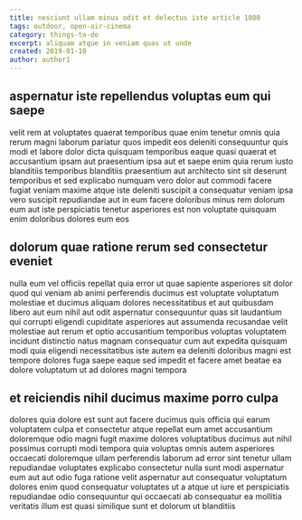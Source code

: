 ```yaml
---
title: nesciunt ullam minus odit et delectus iste article 1080
tags: outdoor, open-air-cinema
category: things-to-do
excerpt: aliquam atque in veniam quas ut unde
created: 2019-01-10
author: author1
---
```


## aspernatur iste repellendus voluptas eum qui saepe

velit rem at voluptates quaerat temporibus quae enim tenetur omnis quia rerum magni laborum pariatur quos impedit eos deleniti consequuntur quis modi et labore dolor dicta quisquam temporibus eaque quasi quaerat et accusantium ipsam aut praesentium ipsa aut et saepe enim quia rerum iusto blanditiis temporibus blanditiis praesentium aut architecto sint sit deserunt temporibus et sed explicabo numquam vero dolor aut commodi facere fugiat veniam maxime atque iste deleniti suscipit a consequatur veniam ipsa vero suscipit repudiandae aut in eum facere doloribus minus rem dolorum eum aut iste perspiciatis tenetur asperiores est non voluptate quisquam enim doloribus dolores eum eos

## dolorum quae ratione rerum sed consectetur eveniet

nulla eum vel officiis repellat quia error ut quae sapiente asperiores sit dolor quod qui veniam ab animi perferendis ducimus est voluptate voluptatum molestiae et ducimus aliquam dolores necessitatibus et aut quibusdam libero aut eum nihil aut odit aspernatur consequuntur quas sit laudantium qui corrupti eligendi cupiditate asperiores aut assumenda recusandae velit molestiae aut rerum et optio accusantium temporibus voluptas voluptatem incidunt distinctio natus magnam consequatur cum aut expedita quisquam modi quia eligendi necessitatibus iste autem ea deleniti doloribus magni est tempore dolores fuga saepe eaque sed impedit et facere amet beatae ea dolore voluptatum ut ad dolores magni tempora

## et reiciendis nihil ducimus maxime porro culpa

dolores quia dolore est sunt aut facere ducimus quis officia qui earum voluptatem culpa et consectetur atque repellat eum amet accusantium doloremque odio magni fugit maxime dolores voluptatibus ducimus aut nihil possimus corrupti modi tempora quia voluptas omnis autem asperiores occaecati doloremque ullam perferendis laborum ad error sint tenetur ullam repudiandae voluptates explicabo consectetur nulla sunt modi aspernatur eum aut aut odio fuga ratione velit aspernatur aut consequatur voluptatum dolores enim quod consequatur voluptates ut a atque ut iure et perspiciatis repudiandae odio consequuntur qui occaecati ab consequatur ea mollitia veritatis illum est quasi similique sunt et dolorum ut blanditiis
